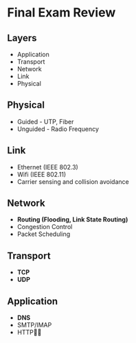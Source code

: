 Final Exam Review
=================

Layers
------

- Application
- Transport
- Network
- Link
- Physical

Physical
--------

- Guided - UTP, Fiber
- Unguided - Radio Frequency

Link
----

- Ethernet (IEEE 802.3)
- Wifi (IEEE 802.11)
- Carrier sensing and collision avoidance

Network
-------

- **Routing (Flooding, Link State Routing)** 
- Congestion Control
- Packet Scheduling

Transport
---------

- **TCP**
- **UDP**

Application
-----------

- **DNS**
- SMTP/IMAP
- HTTP
